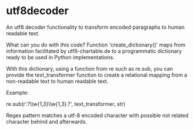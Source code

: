# utf8decoder
An utf8 decoder functionality to transform encoded paragraphs to human readable text. 

What can you do with this code? 
Function 'create_dictionary()' maps from information facilitated by utf8-chartable.de to a programmatic dictionary ready to be used in Python implementations. 

With this dictionary, using a function from re such as re.sub, you can provide the text_transformer function to create a relational mapping from a non-readable text to human readable text. 

Example: 

re.sub(r'.?\\\w{1,3}\\\w{1,3}.?', text_transformer, str)

Regex pattern matches a utf-8 encoded character with possible not related character behind and afterwards. 
